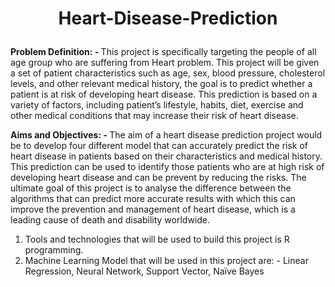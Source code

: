 # <p align="center">Heart-Disease-Prediction</p>

<b>Problem Definition: - </b>This project is specifically targeting the people of all age group who are suffering from Heart problem. This project will be given a set of patient characteristics such as age, sex, blood pressure, cholesterol levels, and other relevant medical history, the goal is to predict whether a patient is at risk of developing heart disease. This prediction is based on a variety of factors, including patient’s lifestyle, habits, diet, exercise and other medical conditions that may increase their risk of heart disease.

<b>Aims and Objectives: - </b>The aim of a heart disease prediction project would be to develop four different model  that can accurately predict the risk of heart disease in patients based on their characteristics and medical history. This prediction can be used to identify those patients who are at high risk of developing heart disease and can be prevent by reducing the risks.
The ultimate goal of this project is to analyse the difference between the algorithms that can predict more accurate results with which this can improve the prevention and management of heart disease, which is a leading cause of death and disability worldwide.
1.	Tools and technologies that will be used to build this project is R programming.
2.	Machine Learning Model that will be used in this project are: -	Linear Regression, Neural Network, Support Vector, Naïve Bayes
